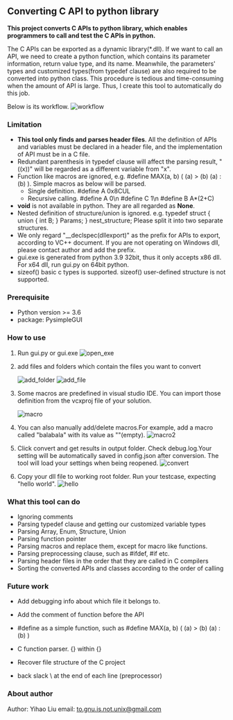 ## Converting C API to python library
**This project converts C APIs to python library, which enables programmers to call and test the C APIs in python.**

The C APIs can be exported as a dynamic library(*.dll). If we want to call an API, we need to create 
a python function, which contains its parameter information, return value type, and its name. 
Meanwhile, the parameters' types and customized types(from typedef clause) are also required to be converted into python class.
This procedure is tedious and time-consuming when the amount of API is large. 
Thus, I create this tool to automatically do this job.

Below is its workflow.
![workflow](img/workflow.png)


### Limitation 
+ **This tool only finds and parses header files**. All the definition of APIs and variables must be declared in a header file,
and the implementation of API must be in a C file.
+ Redundant parenthesis in typedef clause will affect the parsing result, "((x))" will be regarded as a different variable from "x".
+ Function like macros are ignored, e.g. \#define MAX(a, b) ( (a) > (b) (a) : (b) ). Simple macros as below will be parsed.
  + Single definition. #define A 0x8CUL
  + Recursive calling. #define A 0\n #define C 1\n #define B  A*(2+C)
+ **void** is not available in python. They are all regarded as **None**.
+ Nested definition of structure/union is ignored. 
e.g. typedef struct
{
    union
    {
        int B;
    } Params;
} nest_structure;
Please split it into two separate structures.
+ We only regard "__declspec(dllexport)" as the prefix for APIs to export, according to VC++ document. 
If you are not operating on Windows dll, please contact author and add the prefix.
+ gui.exe is generated from python 3.9 32bit, thus it only accepts x86 dll. For x64 dll, run gui.py on 64bit python.
+ sizeof() basic c types is supported. sizeof() user-defined structure is not supported.


### Prerequisite 
+ Python version >= 3.6
+ package: PysimpleGUI

### How to use
1. Run gui.py or gui.exe
   ![open_exe](img/open_exe.gif)
2. add files and folders which contain the files you want to convert

   ![add_folder](img/add_folder.gif)
   ![add_file](img/add_file.gif)
3. Some macros are predefined in visual studio IDE. You can import those definition from 
the vcxproj file of your solution. 

   ![macro](img/add_macro.gif)
   
4. You can also manually add/delete macros.For example, add a macro called "balabala" with its value as ""(empty).
   ![macro2](img/add_macro2.gif)
5. Click convert and get results in output folder. Check debug.log.Your setting will be automatically saved in config.json after conversion. The tool will load your settings when being reopened.
   ![convert](img/get_result.gif)
   
6. Copy your dll file to working root folder. Run your testcase, expecting "hello world".
    ![hello](img/hello_world.gif)


### What this tool can do
+ Ignoring comments
+ Parsing typedef clause and getting our customized variable types
+ Parsing Array, Enum, Structure, Union
+ Parsing function pointer
+ Parsing macros and replace them, except for macro like functions. 
+ Parsing preprocessing clause, such as #ifdef, #if etc.
+ Parsing header files in the order that they are called in C compilers 
+ Sorting the converted APIs and classes according to the order of calling


### Future work

+ Add debugging info about which file it belongs to.

+ Add the comment of function before the API

+ \#define as a simple function, such as \#define MAX(a, b) ( (a) > (b) (a) : (b) )
   
+ C function parser. {} within {}

+ Recover file structure of the C project

+ back slack \ at the end of each line (preprocessor)


### About author
Author: Yihao Liu
email: to.gnu.is.not.unix@gmail.com
